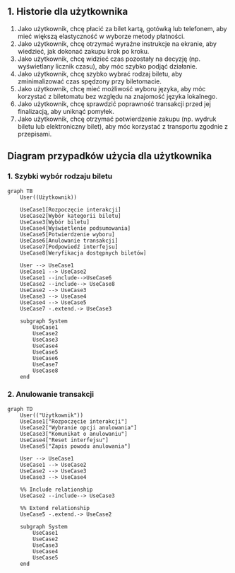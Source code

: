 ## 1. Historie dla użytkownika
1. Jako użytkownik, chcę płacić za bilet kartą, gotówką lub telefonem, aby mieć większą elastyczność w wyborze metody płatności.
2. Jako użytkownik, chcę otrzymać wyraźne instrukcje na ekranie, aby wiedzieć, jak dokonać zakupu krok po kroku.
3. Jako użytkownik, chcę widzieć czas pozostały na decyzję (np. wyświetlany licznik czasu), aby móc szybko podjąć działanie.
4. Jako użytkownik, chcę szybko wybrać rodzaj biletu, aby zminimalizować czas spędzony przy biletomacie.
5. Jako użytkownik, chcę mieć możliwość wyboru języka, aby móc korzystać z biletomatu bez względu na znajomość języka lokalnego.
6. Jako użytkownik, chcę sprawdzić poprawność transakcji przed jej finalizacją, aby uniknąć pomyłek.
7. Jako użytkownik, chcę otrzymać potwierdzenie zakupu (np. wydruk biletu lub elektroniczny bilet), aby móc korzystać z transportu zgodnie z przepisami.

## Diagram przypadków użycia dla użytkownika

### 1. Szybki wybór rodzaju biletu
```mermaid
graph TB
    User((Użytkownik))

    UseCase1[Rozpoczęcie interakcji]
    UseCase2[Wybór kategorii biletu]
    UseCase3[Wybór biletu]
    UseCase4[Wyświetlenie podsumowania]
    UseCase5[Potwierdzenie wyboru]
    UseCase6[Anulowanie transakcji]
    UseCase7[Podpowiedź interfejsu]
    UseCase8[Weryfikacja dostępnych biletów]

    User --> UseCase1
    UseCase1 --> UseCase2
    UseCase1 --include-->UseCase6
    UseCase2 --include--> UseCase8
    UseCase2 --> UseCase3
    UseCase3 --> UseCase4
    UseCase4 --> UseCase5
    UseCase7 -.extend.-> UseCase3

    subgraph System
        UseCase1
        UseCase2
        UseCase3
        UseCase4
        UseCase5
        UseCase6
        UseCase7
        UseCase8
    end
```

### 2. Anulowanie transakcji
```mermaid
graph TD
    User(("Użytkownik"))
    UseCase1["Rozpoczęcie interakcji"]
    UseCase2["Wybranie opcji anulowania"]
    UseCase3["Komunikat o anulowaniu"]
    UseCase4["Reset interfejsu"]
    UseCase5["Zapis powodu anulowania"]

    User --> UseCase1
    UseCase1 --> UseCase2
    UseCase2 --> UseCase3
    UseCase3 --> UseCase4

    %% Include relationship
    UseCase2 --include--> UseCase3

    %% Extend relationship
    UseCase5 -.extend.-> UseCase2

    subgraph System
        UseCase1
        UseCase2
        UseCase3
        UseCase4
        UseCase5
    end
```
